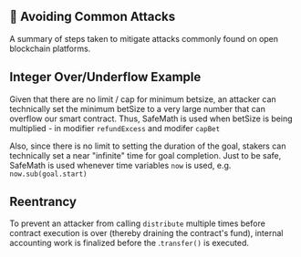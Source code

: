 ## 🚧 Avoiding Common Attacks
A summary of steps taken to mitigate attacks commonly found on open blockchain platforms.

## Integer Over/Underflow Example
Given that there are no limit / cap for minimum betsize, an attacker can technically set the minimum betSize to a very large number that can overflow our smart contract. Thus, SafeMath is used when betSize is being multiplied - in modifier `refundExcess` and modifer `capBet`

Also, since there is no limit to setting the duration of the goal, stakers can technically set a near "infinite" time for goal completion. Just to be safe, SafeMath is used whenever time variables `now` is used, e.g. `now.sub(goal.start)`

## Reentrancy
To prevent an attacker from calling `distribute` multiple times before contract execution is over (thereby draining the contract's fund), internal accounting work is finalized before the .`transfer()` is executed.